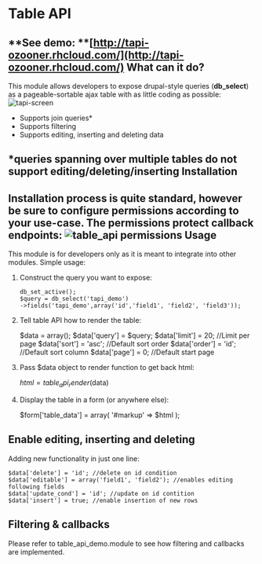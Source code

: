 Table API
=========
**See demo: **[http://tapi-ozooner.rhcloud.com/](http://tapi-ozooner.rhcloud.com/)
What can it do?
---------------
This module allows developers to expose drupal-style queries (**db_select**) as a pageable-sortable ajax table with as little coding as possible:
![tapi-screen](http://i.imgur.com/4DQV8i8.png)

 - Supports join queries*
 - Supports filtering
 - Supports editing, inserting and deleting data
 
*queries spanning over multiple tables do not support editing/deleting/inserting
Installation
------------
Installation process is quite standard, however be sure to configure permissions according to your use-case. The permissions protect callback endpoints: ![table_api permissions](http://i.imgur.com/cfRcB6A.png)
Usage
-----
This module is for developers only as it is meant to integrate into other modules. Simple usage: 
1) Construct the query you want to expose: 

       db_set_active();
       $query = db_select('tapi_demo')
       ->fields('tapi_demo',array('id','field1', 'field2', 'field3'));

2) Tell table API how to render the table:

    $data = array();
    $data['query'] = $query;
    $data['limit'] = 20; //Limit per page
    $data['sort'] = 'asc'; //Default sort order
    $data['order'] = 'id'; //Default sort column
    $data['page'] = 0; //Default start page

3) Pass $data object to render function to get back html:

    $html = table_api_render($data)
 4) Display the table in a form (or anywhere else):

      $form['table_data'] = array(
            '#markup' => $html
        );
       
Enable editing, inserting and deleting
--------------------------------------
Adding new functionality in just one line:

    $data['delete'] = 'id'; //delete on id condition
    $data['editable'] = array('field1', 'field2'); //enables editing following fields
    $data['update_cond'] = 'id'; //update on id contition
    $data['insert'] = true; //enable insertion of new rows
    
Filtering & callbacks
--------
Please refer to table_api_demo.module to see how filtering and callbacks are implemented. 
